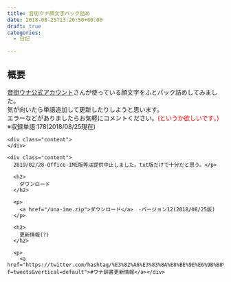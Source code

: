 ```yaml
---
title: 音街ウナ顔文字パック詰め
date: 2018-08-25T13:20:50+00:00
draft: true
categories:
  - 日記

---
```

<div class="content">
  <h2>
    概要
  </h2>
  
  <p>
    <a href="https://twitter.com/otomachiuna">音街ウナ公式アカウント</a>さんが使っている顔文字をふとパック詰めしてみました。<br /> 気が向いたら単語追加して更新したりしようと思います。<br /> エラーなどがありましたらお気軽にコメントください。<span style="color: #ff0000;">(というか欲しいです｡)</span><br /> ※収録単語:178(2018/08/25現在)</div> 
    
    <div class="content">
    </div>
    
    <div class="content">
      2019/02/28-Office-IME版等は提供中止しました。txt版だけで十分だと思う。</p> 
      
      <h2>
        ダウンロード
      </h2>
      
      <p>
        <a href="/una-ime.zip">ダウンロード</a>　-バージョン12(2018/08/25版)
      </p>
      
      <h2>
        更新情報(?)
      </h2>
      
      <p>
        <a href="https://twitter.com/hashtag/%E3%82%A6%E3%83%8A%E8%BE%9E%E6%9B%B8%E6%9B%B4%E6%96%B0%E6%83%85%E5%A0%B1?f=tweets&vertical=default">#ウナ辞書更新情報</a></div>